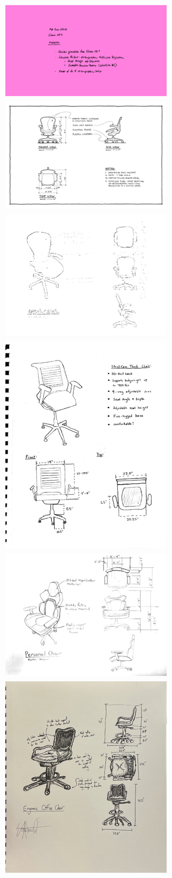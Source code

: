 ![Today's Agenda](images/250206_04-2.png)

![Fig. 3.2 Exercise Four. Hand Drafting an Orthographic Multiview Projection of Complex Chair](images/03311exFourOrthoChair.png)

![Fig. 3.1 Sketch B: Field Sketch of a Complex Chair](images/03011fieldSketchChair.png)

![](images/Assignment_05_Above_Average.png)

![](images/Assignment_05_Average.png)

![](images/Assignment_05_Below_Average.png)

